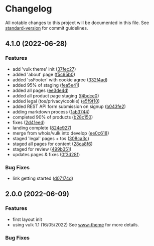 # Changelog

All notable changes to this project will be documented in this file. See [standard-version](https://github.com/conventional-changelog/standard-version) for commit guidelines.

## 4.1.0 (2022-06-28)


### Features

* add 'vulk theme' init ([37fec27](https://github.com/sipstack/www/commit/37fec278751495115859ec4076f23fd0d25c23a2))
* added 'about' page ([f5c95b0](https://github.com/sipstack/www/commit/f5c95b03fa49249b50fd5aea932cf063659e0ca8))
* added 'ssFooter' with cookie agree ([332f4ad](https://github.com/sipstack/www/commit/332f4adc6be1c12dd10bfa85788b4738176f19c3))
* added 95% of staging ([fea5e41](https://github.com/sipstack/www/commit/fea5e4198c3b8dcd751edeb3b5d1b6511313dddf))
* added all pages ([ee3de4d](https://github.com/sipstack/www/commit/ee3de4d1dd309f6a68c22d3a2e041ba59e9fca57))
* added all product page staging ([f4bdce0](https://github.com/sipstack/www/commit/f4bdce034d8b3b17a7fa0c6990732c06892d510a))
* added legal (tos/privacy/cookie) ([e5f9f10](https://github.com/sipstack/www/commit/e5f9f10abd449601b21b8571a3b67e535c1ffe83))
* added REST API form submission on signup ([b043fe2](https://github.com/sipstack/www/commit/b043fe28473a0183ea413f2569ff52659ebe7bfc))
* adding markdown process ([1ab3744](https://github.com/sipstack/www/commit/1ab3744caa4a885a530ce332ac6ff73b85ea61d9))
* completed 90% of products ([b28c150](https://github.com/sipstack/www/commit/b28c150c770c2bd514cd065a7319ba630223d1c4))
* fixes ([2d41eed](https://github.com/sipstack/www/commit/2d41eed7367f1582a5bf2e05740f1cd32cea019c))
* landing complete ([824e927](https://github.com/sipstack/www/commit/824e927fcc8350f27fe084aefaec2170bdd6f6ee))
* merge from whois/vulk into develop ([ee0c618](https://github.com/sipstack/www/commit/ee0c61880e8bfd49f6879d68cdac985c58a4afe8))
* staged 'legal' pages + tos ([308ca3c](https://github.com/sipstack/www/commit/308ca3c057f0a436c037259350e7538a3a127beb))
* staged all pages for content ([28ca8f6](https://github.com/sipstack/www/commit/28ca8f61542619ec185bacba7f09b481989416f9))
* staged for review ([499b351](https://github.com/sipstack/www/commit/499b351e9e137ac3358a3486623a117fd6290b77))
* updates pages & fixes ([0f3d28f](https://github.com/sipstack/www/commit/0f3d28f64775c81f4197167234f90ecd419ac62d))


### Bug Fixes

* link getting started ([d07174d](https://github.com/sipstack/www/commit/d07174db5c547beaeea0dae887cc0325c6a477db))

## 2.0.0 (2022-06-09)


### Features
* first layout init
* using vulk 1.1 (16/05/2022) See [www-theme](https://github.com/sipstack/www-theme) for more details.


### Bug Fixes
